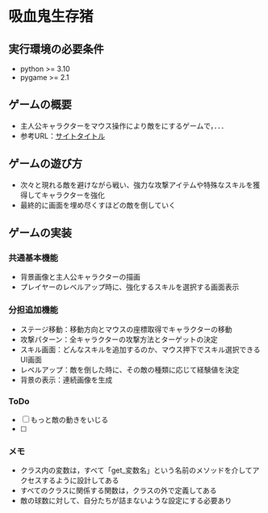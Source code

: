 # 吸血鬼生存猪
## 実行環境の必要条件
* python >= 3.10
* pygame >= 2.1

## ゲームの概要
* 主人公キャラクターをマウス操作により敵をにするゲームで，．．．
* 参考URL：[サイトタイトル](https://www.〇〇.com/)

## ゲームの遊び方
* 次々と現れる敵を避けながら戦い、強力な攻撃アイテムや特殊なスキルを獲得してキャラクターを強化
* 最終的に画面を埋め尽くすほどの敵を倒していく

## ゲームの実装
### 共通基本機能
* 背景画像と主人公キャラクターの描画
* プレイヤーのレベルアップ時に、強化するスキルを選択する画面表示

### 分担追加機能
* ステージ移動：移動方向とマウスの座標取得でキャラクターの移動
* 攻撃パターン：全キャラクターの攻撃方法とターゲットの決定
* スキル画面：どんなスキルを追加するのか、マウス押下でスキル選択できるUI画面
* レベルアップ：敵を倒した時に、その敵の種類に応じて経験値を決定
* 背景の表示：連続画像を生成

### ToDo
- [ ] もっと敵の動きをいじる
- [ ] 

### メモ
* クラス内の変数は，すべて「get_変数名」という名前のメソッドを介してアクセスするように設計してある
* すべてのクラスに関係する関数は，クラスの外で定義してある
* 敵の球数に対して、自分たちが詰まないような設定にする必要あり
